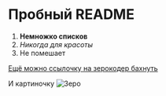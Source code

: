 # Пробный README
 
1. **Немножко списков**
2. _Никогда для красоты_
3. Не помешает

[Ещё можно ссылочку на зерокодер бахнуть](https://zerocoder.ru)

И картиночку
![Зеро](https://avatars.mds.yandex.net/i?id=c77fece81e04204f15e1842f4901283a81dae423-3931956-images-thumbs&n=13)